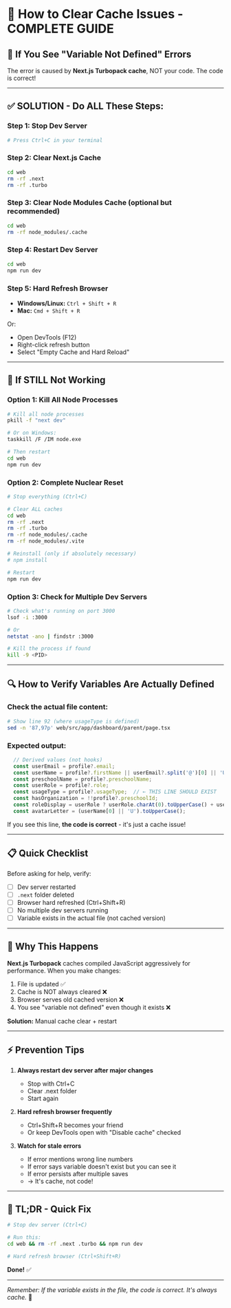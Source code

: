 # 🔧 How to Clear Cache Issues - COMPLETE GUIDE

## 🚨 If You See "Variable Not Defined" Errors

The error is caused by **Next.js Turbopack cache**, NOT your code. The code is correct!

---

## ✅ SOLUTION - Do ALL These Steps:

### **Step 1: Stop Dev Server**
```bash
# Press Ctrl+C in your terminal
```

### **Step 2: Clear Next.js Cache**
```bash
cd web
rm -rf .next
rm -rf .turbo
```

### **Step 3: Clear Node Modules Cache** (optional but recommended)
```bash
cd web
rm -rf node_modules/.cache
```

### **Step 4: Restart Dev Server**
```bash
cd web
npm run dev
```

### **Step 5: Hard Refresh Browser**
- **Windows/Linux:** `Ctrl + Shift + R`
- **Mac:** `Cmd + Shift + R`

Or:
- Open DevTools (F12)
- Right-click refresh button
- Select "Empty Cache and Hard Reload"

---

## 🎯 If STILL Not Working

### **Option 1: Kill All Node Processes**
```bash
# Kill all node processes
pkill -f "next dev"

# Or on Windows:
taskkill /F /IM node.exe

# Then restart
cd web
npm run dev
```

### **Option 2: Complete Nuclear Reset**
```bash
# Stop everything (Ctrl+C)

# Clear ALL caches
cd web
rm -rf .next
rm -rf .turbo
rm -rf node_modules/.cache
rm -rf node_modules/.vite

# Reinstall (only if absolutely necessary)
# npm install

# Restart
npm run dev
```

### **Option 3: Check for Multiple Dev Servers**
```bash
# Check what's running on port 3000
lsof -i :3000

# Or
netstat -ano | findstr :3000

# Kill the process if found
kill -9 <PID>
```

---

## 🔍 How to Verify Variables Are Actually Defined

### **Check the actual file content:**
```bash
# Show line 92 (where usageType is defined)
sed -n '87,97p' web/src/app/dashboard/parent/page.tsx
```

### **Expected output:**
```typescript
  // Derived values (not hooks)
  const userEmail = profile?.email;
  const userName = profile?.firstName || userEmail?.split('@')[0] || 'User';
  const preschoolName = profile?.preschoolName;
  const userRole = profile?.role;
  const usageType = profile?.usageType;  // ← THIS LINE SHOULD EXIST
  const hasOrganization = !!profile?.preschoolId;
  const roleDisplay = userRole ? userRole.charAt(0).toUpperCase() + userRole.slice(1) : 'User';
  const avatarLetter = (userName[0] || 'U').toUpperCase();
```

If you see this line, **the code is correct** - it's just a cache issue!

---

## 📋 Quick Checklist

Before asking for help, verify:
- [ ] Dev server restarted
- [ ] `.next` folder deleted
- [ ] Browser hard refreshed (Ctrl+Shift+R)
- [ ] No multiple dev servers running
- [ ] Variable exists in the actual file (not cached version)

---

## 🎯 Why This Happens

**Next.js Turbopack** caches compiled JavaScript aggressively for performance. When you make changes:

1. File is updated ✅
2. Cache is NOT always cleared ❌
3. Browser serves old cached version ❌
4. You see "variable not defined" even though it exists ❌

**Solution:** Manual cache clear + restart

---

## ⚡ Prevention Tips

1. **Always restart dev server after major changes**
   - Stop with Ctrl+C
   - Clear .next folder
   - Start again

2. **Hard refresh browser frequently**
   - Ctrl+Shift+R becomes your friend
   - Or keep DevTools open with "Disable cache" checked

3. **Watch for stale errors**
   - If error mentions wrong line numbers
   - If error says variable doesn't exist but you can see it
   - If error persists after multiple saves
   - → It's cache, not code!

---

## 🚀 TL;DR - Quick Fix

```bash
# Stop dev server (Ctrl+C)

# Run this:
cd web && rm -rf .next .turbo && npm run dev

# Hard refresh browser (Ctrl+Shift+R)
```

**Done!** ✅

---

*Remember: If the variable exists in the file, the code is correct. It's always cache.* 🎉

